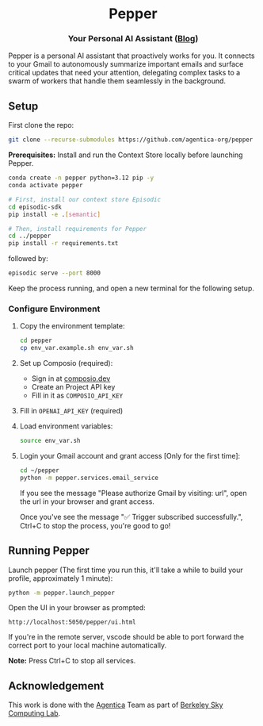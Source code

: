 <div align="center">

# Pepper

</div>

<h3 align="center">
Your Personal AI Assistant (<a href="https://agentica-project.com/post.html?post=pepper.md"><b>Blog</b></a>)
</h3>

Pepper is a personal AI assistant that proactively works for you. It connects to your Gmail to autonomously summarize important emails and surface critical updates that need your attention, delegating complex tasks to a swarm of workers that handle them seamlessly in the background.



## Setup

First clone the repo:
```bash
git clone --recurse-submodules https://github.com/agentica-org/pepper
```

**Prerequisites:** Install and run the Context Store locally before launching Pepper.


```bash
conda create -n pepper python=3.12 pip -y
conda activate pepper

# First, install our context store Episodic
cd episodic-sdk
pip install -e .[semantic]

# Then, install requirements for Pepper
cd ../pepper
pip install -r requirements.txt
```

followed by:
```bash
episodic serve --port 8000
```

Keep the process running, and open a new terminal for the following setup.

### Configure Environment
1. Copy the environment template:
   ```bash
   cd pepper
   cp env_var.example.sh env_var.sh
   ```

2. Set up Composio (required):
   - Sign in at [composio.dev](https://composio.dev)
   - Create an Project API key
   - Fill in it as `COMPOSIO_API_KEY`
   
3. Fill in `OPENAI_API_KEY` (required)

4. Load environment variables:
   ```bash
   source env_var.sh
   ```

5. Login your Gmail account and grant access [Only for the first time]:

   ```bash
   cd ~/pepper
   python -m pepper.services.email_service
   ```
   If you see the message "Please authorize Gmail by visiting: url", open the url in your browser and grant access.

   Once you've see the message "✅ Trigger subscribed successfully.", Ctrl+C to stop the process, you're good to go!

## Running Pepper

Launch pepper (The first time you run this, it'll take a while to build your profile, approximately 1 minute):
```bash
python -m pepper.launch_pepper
```

Open the UI in your browser as prompted:
```
http://localhost:5050/pepper/ui.html
```

If you're in the remote server, vscode should be able to port forward the correct port to your local machine automatically.

**Note:** Press Ctrl+C to stop all services.

## Acknowledgement
This work is done with the [Agentica](https://agentica-project.com/index.html) Team as part of [Berkeley Sky Computing Lab](https://sky.cs.berkeley.edu/). 
